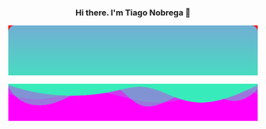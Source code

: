 <div>
<h3 align="center">
  Hi there. I'm Tiago Nobrega 👋
</h3>

<div align="center">

![Header SVG](./assets/hero-header.svg)

![Waves](./assets/waves-divider.svg)

</div>
</div>


<!--
**tiagobnobrega/tiagobnobrega** is a ✨ _special_ ✨ repository because its `README.md` (this file) appears on your GitHub profile.


transform: scaleX(5) translateX(calc(100% - (100% / 1.2)));

Here are some ideas to get you started:

- 🔭 I’m currently working on ...
- 🌱 I’m currently learning ...
- 👯 I’m looking to collaborate on ...
- 🤔 I’m looking for help with ...
- 💬 Ask me about ...
- 📫 How to reach me: ...
- 😄 Pronouns: ...
- ⚡ Fun fact: ...
-->
